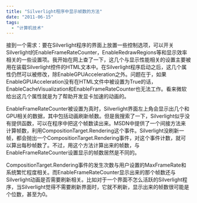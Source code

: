 ```yaml
---
title: "Silverlight程序中显示帧数的方法"
date: "2011-06-15"
tags: 
  - "计算机技术"
---
```


接到一个需求：要在Silverlight程序的界面上放置一些控制选项，可以开关Silverlight的EnableFrameRateCounter，EnableRedrawRegions等和显示效率相关的一些设置项。我开始在网上查了一下，这几个与显示性能相关的设置主要被用在装载Silverlight控件的HTML文本中。在Silverlight程序启动之后，这几个属性仍然可以被修改，除EnableGPUAcceleration之外。问题在于，如果EnableGPUAcceleration没有在HTML文件中被设置为True的话，EnableCacheVisualization和EnableFrameRateCounter也无法工作。看来微软给出这几个属性就是为了帮助开发显卡加速的动画的。

EnableFrameRateCounter被设置为真时，Silverlight界面左上角会显示出几个和GPU相关的数据，其中包括动画刷新帧数。但是我搜索了一下，Silverlight似乎没有提供函数，可以在程序中把这个帧数读出来。MSDN中提供了一个间接方法来计算帧数，利用CompositionTarget.Rendering这个事件。Silverlight没刷新一帧，都会抛出一个CompositionTarget.Rendering事件，对这个事件计数，就可以算出每秒帧数了。不过，用这个方法计算出来的帧数，与EnableFrameRateCounter设置显示的帧数居然是不同的。

CompositionTarget.Rendering事件的发生次数与用户设置的MaxFrameRate和系统繁忙程度相关。而EnableFrameRateCounter显示出来的那个帧数还与Silverlight动画是否需要刷新相关。比如对于一个界面不怎么活跃的Silverlight程序，当Silverlight觉得不需要刷新界面时，它就不刷新，显示出来的帧数很可能是个位数，甚至为0。
